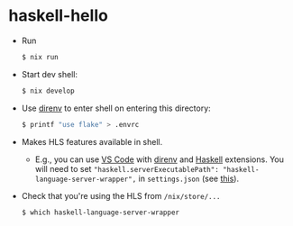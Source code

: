 # haskell-hello

* Run 
    ```sh
    $ nix run
    ```

* Start dev shell: 
    ```sh
    $ nix develop
    ```

* Use [direnv](https://direnv.net/) to enter shell on entering this directory: 
    ```sh
    $ printf "use flake" > .envrc
    ```

* Makes HLS features available in shell. 
    
    * E.g., you can use [VS Code](https://code.visualstudio.com/) with [direnv](https://marketplace.visualstudio.com/items?itemName=mkhl.direnv) and [Haskell](https://marketplace.visualstudio.com/items?itemName=haskell.haskell) extensions. You will need to set `"haskell.serverExecutablePath": "haskell-language-server-wrapper",` in `settings.json` (see [this](https://github.com/haskell/vscode-haskell#path-to-server-executable)).

* Check that you're using the HLS from `/nix/store/...`
    ```sh
    $ which haskell-language-server-wrapper
    ```

